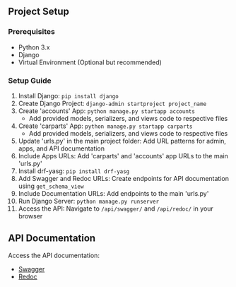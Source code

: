 ## Project Setup

### Prerequisites
- Python 3.x
- Django
- Virtual Environment (Optional but recommended)

### Setup Guide
1. Install Django: `pip install django`
2. Create Django Project: `django-admin startproject project_name`
3. Create 'accounts' App: `python manage.py startapp accounts`
    - Add provided models, serializers, and views code to respective files
4. Create 'carparts' App: `python manage.py startapp carparts`
    - Add provided models, serializers, and views code to respective files
5. Update 'urls.py' in the main project folder: Add URL patterns for admin, apps, and API documentation
6. Include Apps URLs: Add 'carparts' and 'accounts' app URLs to the main 'urls.py'
7. Install drf-yasg: `pip install drf-yasg`
8. Add Swagger and Redoc URLs: Create endpoints for API documentation using `get_schema_view`
9. Include Documentation URLs: Add endpoints to the main 'urls.py'
10. Run Django Server: `python manage.py runserver`
11. Access the API: Navigate to `/api/swagger/` and `/api/redoc/` in your browser



## API Documentation

Access the API documentation:

- [Swagger](/api/swagger/)
- [Redoc](/api/redoc/)
